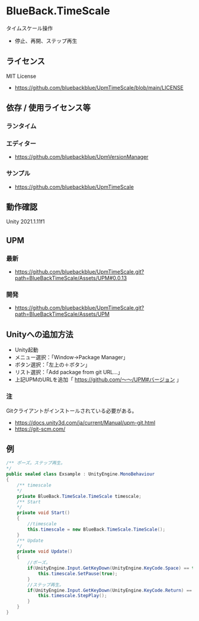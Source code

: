 # BlueBack.TimeScale
タイムスケール操作
* 停止、再開、ステップ再生

## ライセンス
MIT License
* https://github.com/bluebackblue/UpmTimeScale/blob/main/LICENSE

## 依存 / 使用ライセンス等
### ランタイム
### エディター
* https://github.com/bluebackblue/UpmVersionManager
### サンプル
* https://github.com/bluebackblue/UpmTimeScale

## 動作確認
Unity 2021.1.11f1

## UPM
### 最新
* https://github.com/bluebackblue/UpmTimeScale.git?path=BlueBackTimeScale/Assets/UPM#0.0.13
### 開発
* https://github.com/bluebackblue/UpmTimeScale.git?path=BlueBackTimeScale/Assets/UPM

## Unityへの追加方法
* Unity起動
* メニュー選択：「Window->Package Manager」
* ボタン選択：「左上の＋ボタン」
* リスト選択：「Add package from git URL...」
* 上記UPMのURLを追加「 https://github.com/～～/UPM#バージョン 」
### 注
Gitクライアントがインストールされている必要がある。
* https://docs.unity3d.com/ja/current/Manual/upm-git.html
* https://git-scm.com/

## 例
```cs
/** ポーズ。ステップ再生。
*/
public sealed class Exsample : UnityEngine.MonoBehaviour
{
	/** timescale
	*/
	private BlueBack.TimeScale.TimeScale timescale;
	/** Start
	*/
	private void Start()
	{
		//timescale
		this.timescale = new BlueBack.TimeScale.TimeScale();
	}
	/** Update
	*/
	private void Update()
	{
		//ポーズ。
		if(UnityEngine.Input.GetKeyDown(UnityEngine.KeyCode.Space) == true){
			this.timescale.SetPause(true);
		}
		//ステップ再生。
		if(UnityEngine.Input.GetKeyDown(UnityEngine.KeyCode.Return) == true){
			this.timescale.StepPlay();
		}
	}
}
```

